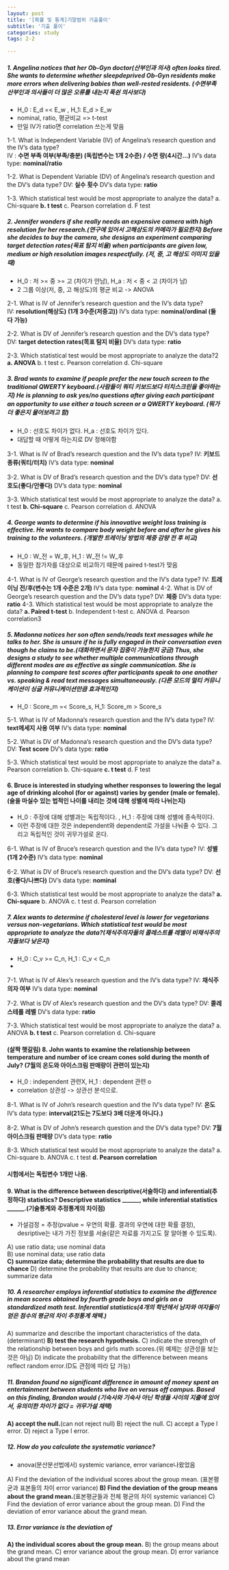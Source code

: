 ```yaml
---
layout: post
title: '[확률 및 통계]기말범위 기출풀이'
subtitle: '기출 풀이'
categories: study
tags: 2-2

---
```


##### 1. Angelina notices that her Ob-Gyn doctor(산부인과 의사) often looks tired. She wants to determine whether sleepdeprived Ob-Gyn residents make more errors when delivering babies than well-rested residents. (수면부족 산부인과 의사들이 더 많은 오류를 내는지 푹쉰 의사보다)

* H_0 : E_d =< E_w , H_1: E_d > E_w 
* nominal, ratio, 평균비교 => t-test
* 만일 IV가 ratio면 correlation 쓰는게 맞음

1-1. What is Independent Variable (IV) of Angelina’s research question and the IV’s data type?  
IV : **수면 부족 여부(부족/충분) (독립변수는 1개 2수준) / 수면 량(4시간...)**
IV’s data type: **nominal/ratio**

1-2. What is Dependent Variable (DV) of Angelina’s research question and the DV’s data type?
DV: **실수 횟수**
DV’s data type: **ratio**

1-3. Which statistical test would be most appropriate to analyze the data?
a. Chi-square **b. t test**
c. Pearson correlation d. F test

##### 2. Jennifer wonders if she really needs an expensive camera with high resolution for her research.(연구에 있어서 고해상도의 카메라가 필요한지) Before she decides to buy the camera, she designs an experiment comparing target detection rates(목표 탐지 비율) when participants are given low, medium or high resolution images respectfully. (저, 중, 고 해상도 이미지 있을 때)

* H_0 : 저 >= 중 >=  고 (차이가 안남), H_a : 저 < 중 < 고 (차이가 남)
* 2 그룹 이상(저, 중, 고 해상도)의 평균 비교 -> ANOVA

2-1. What is IV of Jennifer’s research question and the IV’s data type?  
IV: **resolution(해상도) (1개 3수준(저중고))**
IV’s data type: **nominal/ordinal (둘 다 가능)** 

2-2. What is DV of Jennifer’s research question and the DV’s data type?  
DV: **target detection rates(목표 탐지 비율)**
DV’s data type: **ratio**  

2-3. Which statistical test would be most appropriate to analyze the data?2
**a. ANOVA** b. t test
c. Pearson correlation d. Chi-square

##### 3. Brad wants to examine if people prefer the new touch screen to the traditional QWERTY keyboard.(사람들이 쿼티 키보드보다 터치스크린을 좋아하는지) He is planning to ask yes/no questions after giving each participant an opportunity to use either a touch screen or a QWERTY keyboard. (뭐가 더 좋은지 물어보려고 함)

* H_0 : 선호도 차이가 없다. H_a : 선호도 차이가 있다.
* 대답할 때 어떻게 하는지로 DV 정해야함

3-1. What is IV of Brad’s research question and the IV’s data type?
IV: **키보드 종류(쿼티/터치)**
IV’s data type: **nominal**

3-2. What is DV of Brad’s research question and the DV’s data type?
DV: **선호도(좋다/안좋다)**
DV’s data type: **nominal**

3-3. Which statistical test would be most appropriate to analyze the data?
a. t test **b. Chi-square**
c. Pearson correlation d. ANOVA

##### 4. George wants to determine if his innovative weight loss training is effective. He wants to compare body weight before and after he gives his training to the volunteers. (개발한 트레이닝 방법의 체중 감량 전 후 비교)

* H_0 : W_전 = W_후, H_1 : W_전 != W_후
* 동일한 참가자를 대상으로 비교하기 때문에 paired t-test가 맞음

4-1. What is IV of George’s research question and the IV’s data type?
IV: **트레이닝 전/후(변수는 1개 수준은 2개)**
IV’s data type: **nominal**
4-2. What is DV of George’s research question and the DV’s data type?
DV: **체중**
DV’s data type: **ratio**
4-3. Which statistical test would be most appropriate to analyze the data?
**a. Paired t-test** b. Independent t-test
c. ANOVA d. Pearson correlation3

##### 5. Madonna notices her son often sends/reads text messages while he talks to her. She is unsure if he is fully engaged in their conversation even though he claims to be.(대화하면서 문자 집중이 가능한지 궁금) Thus, she designs a study to see whether multiple communications through different modes are as effective as single communication. She is planning to compare test scores after participants speak to one another vs. speaking & read text messages simultaneously. (다른 모드의 멀티 커뮤니케이션이 싱글 커뮤니케이션만큼 효과적인지)

* H_0 : Score_m =< Score_s, H_1: Score_m > Score_s

5-1. What is IV of Madonna’s research question and the IV’s data type?
IV: **text메세지 사용 여부**
IV’s data type: **nominal**

5-2. What is DV of Madonna’s research question and the DV’s data type?
DV: **Test score**
DV’s data type: **ratio**

5-3. Which statistical test would be most appropriate to analyze the data?
a. Pearson correlation b. Chi-square
**c. t test** d. F test

#### 6. Bruce is interested in studying whether responses to lowering the legal age of drinking alcohol (for or against) varies by gender (male or female). (술을 마실수 있는 법적인 나이를 내리는 것에 대해 성별에 따라 나뉘는지)

* H_0 : 주장에 대해 성별과는 독립적이다. , H_1 : 주장에 대해 성별에 종속적이다.
* 이런 주장에 대한 것은 independent와 dependent로 가설을 나눠줄 수 있다. 그리고 독립적인 것이 귀무가설로 온다.

6-1. What is IV of Bruce’s research question and the IV’s data type?
IV: **성별(1개 2수준)**
IV’s data type: **nominal**

6-2. What is DV of Bruce’s research question and the DV’s data type?
DV: **선호(좋다/나쁘다)**
DV’s data type: **nominal**

6-3. Which statistical test would be most appropriate to analyze the data?
**a. Chi-square** b. ANOVA
c. t test d. Pearson correlation

##### 7. Alex wants to determine if cholesterol level is lower for vegetarians versus non-vegetarians. Which statistical test would be most appropriate to analyze the data?(채식주의자들의 콜레스트롤 레벨이 비채식주의자들보다 낮은지)

* H_0 : C_v >= C_n, H_1 : C_v < C_n
* 

7-1. What is IV of Alex’s research question and the IV’s data type?
IV: **채식주의자 여부**
IV’s data type: **nominal**

7-2. What is DV of Alex’s research question and the DV’s data type?
DV: **콜레스테롤 레벨**
DV’s data type: **ratio**

7-3. Which statistical test would be most appropriate to analyze the data?
a. ANOVA **b. t test**
c. Pearson correlation d. Chi-square

#### (살짝 햇갈림) 8. John wants to examine the relationship between temperature and number of ice cream cones sold during the month of July? (7월의 온도와 아이스크림 판매량이 관련이 있는지)

* H_0 : independent 관련X, H_1 : dependent 관련 o
* correlation 상관성 -> 상관선 분석으로.

8-1. What is IV of John’s research question and the IV’s data type?
IV: **온도**
IV’s data type: **interval(21도는 7도보다 3배 더운게 아니다.)**

8-2. What is DV of John’s research question and the DV’s data type?
DV: **7월 아이스크림 판매량**
DV’s data type: **ratio** 

8-3. Which statistical test would be most appropriate to analyze the data?
a. Chi-square b. ANOVA
c. t test **d. Pearson correlation**

#### 시험에서는 독립변수 1개만 나옴.

#### 9. What is the difference between descriptive(서술하다) and inferential(추정하다) statistics? Descriptive statistics ______, while inferential statistics ______.(기술통계와 추정통계의 차이점)

* 가설검정 = 추정(pvalue = 우연의 확률. 결과의 우연에 대한 확률 결정), desriptive는 내가 가진 정보를 서술(같은 자료를 가지고도 잘 알아볼 수 있도록).

A) use ratio data; use nominal data  
B) use nominal data; use ratio data  
**C) summarize data; determine the probability that results are due to chance**
D) determine the probability that results are due to chance; summarize data

##### 10. A researcher employs inferential statistics to examine the difference in mean scores obtained by fourth grade boys and girls on a standardized math test. Inferential statistics(4개의 학년에서 남자와 여자들이 얻은 점수의 평균의 차이 추정통계 채택.)

A) summarize and describe the important characteristics of the data. (determinant)
**B) test the research hypothesis.**
C) indicate the strength of the relationship between boys and girls math scores.(위 예제는 상관성을 보는것은 아님)
D) indicate the probability that the difference between means reflect random error.(D도 관점에 따라 답 가능)

##### 11. Brandon found no significant difference in amount of money spent on entertainment between students who live on versus off campus. Based on this finding, Brandon would (기숙사와 기숙사 아닌 학생들 사이의 지출에 있어서, 유의미한 차이가 없다 = 귀무가설 채택)

**A) accept the null.**(can not reject null)
B) reject the null.
C) accept a Type I error.
D) reject a Type I error.

##### 12. How do you calculate the systematic variance? 

* anova(분산분선법에서) systemic variance, error variance나왔었음

A) Find the deviation of the individual scores about the group mean. (표본평균과 표본들의 차이 error variance)
**B) Find the deviation of the group means about the grand mean.**(표본평균들과 전체 평균의 차이 systemic variance)
C) Find the deviation of error variance about the group mean.
D) Find the deviation of error variance about the grand mean.

##### 13. Error variance is the deviation of
**A) the individual scores about the group mean.**
B) the group means about the grand mean.
C) error variance about the group mean.
D) error variance about the grand mean

 